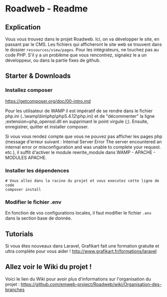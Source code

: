 # Roadweb - Readme

## Explication

Vous vous trouvez dans le projet Roadweb.
Ici, on va développer le site, en passant par le CMS.
Les fichiers qui afficheront le site web se trouvent dans le dossier `ressources/view/pages`.
Pour les intégrateurs, ne touchez pas au code PHP. S'il y a un problème que vous rencontrez, signalez le a un développeur, ou dans la partie fixes de github.


## Starter & Downloads

### Installez composer 
https://getcomposer.org/doc/00-intro.md

Pour les utilisateur de WAMP il est impératif de se rendre dans le fichier php.ini (..\wamp\bin\php\php5.4.12\php.ini)
et de "décommenter" la ligne ;extension=php_openssl.dll en supprimant le point virgule (;).
 Ensuite, enregistrer, quitter et installer composer.
 
Si vous vous rendez compte que vous ne pouvez pas afficher les pages php (message d'erreur suivant : Internal Server Error  The server encountered an internal error or misconfiguration and was unable to complete your request. etc.), il suffit d'activer le module rewrite_module dans WAMP - APACHE - MODULES APACHE.
 
### Installer les dépendences
```
# Vous allez dans la racine du projet et vous executez cette ligne de code
composer install
```

### Modifier le fichier .env

En fonction de vos configurations locales, il faut modifier le fichier `.env` dans la section base de donnée.

## Tutorials

Si vous êtes nouveaux dans Laravel, Grafikart fait une formation gratuite et ultra complète pour vous aider !
http://www.grafikart.fr/formations/laravel

## Allez voir le Wiki du projet !

Voici le lien du Wiki pour avoir plus d'informations sur l'organisation du projet : https://github.com/emweb-project/Roadweb/wiki/Organisation-des-branches
